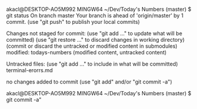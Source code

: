 

akacl@DESKTOP-AO5M992 MINGW64 ~/Dev/Today's Numbers (master)
$ git status
On branch master
Your branch is ahead of 'origin/master' by 1 commit.
  (use "git push" to publish your local commits)

Changes not staged for commit:
  (use "git add <file>..." to update what will be committed)
  (use "git restore <file>..." to discard changes in working directory)
  (commit or discard the untracked or modified content in submodules)
        modified:   todays-numbers (modified content, untracked content)

Untracked files:
  (use "git add <file>..." to include in what will be committed)
        terminal-erorrs.md

no changes added to commit (use "git add" and/or "git commit -a")

akacl@DESKTOP-AO5M992 MINGW64 ~/Dev/Today's Numbers (master)
$ git commit -a"
>

